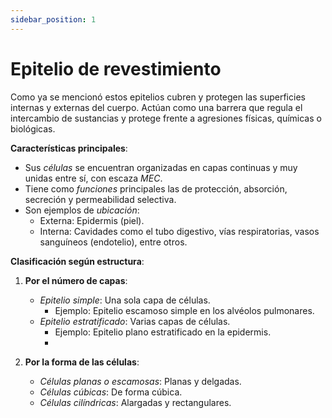 ```yaml
---
sidebar_position: 1
---
```


# Epitelio de revestimiento

Como ya se mencionó estos epitelios cubren y protegen las superficies internas y externas del cuerpo. Actúan como una barrera que regula el intercambio de sustancias y protege frente a agresiones físicas, químicas o biológicas.

**Características principales**:

- Sus *células* se encuentran organizadas en capas continuas y muy unidas entre sí, con escaza *MEC*.
- Tiene como *funciones* principales las de protección, absorción, secreción y permeabilidad selectiva.
- Son ejemplos de *ubicación*:
    -   Externa: Epidermis (piel).
    -   Interna: Cavidades como el tubo digestivo, vías respiratorias, vasos sanguíneos (endotelio), entre otros.
 
**Clasificación según estructura**:

1.  **Por el número de capas**:
    
    -   *Epitelio simple*: Una sola capa de células.
        -   Ejemplo: Epitelio escamoso simple en los alvéolos pulmonares.
    -   *Epitelio estratificado*: Varias capas de células.
        -   Ejemplo: Epitelio plano estratificado en la epidermis.
        - 
2.  **Por la forma de las células**:
    
    -   *Células planas o escamosas*: Planas y delgadas.
    -   *Células cúbicas*: De forma cúbica.
    -   *Células cilíndricas*: Alargadas y rectangulares.
